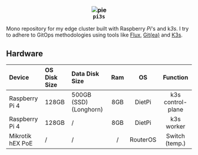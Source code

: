 <h3 align="center">
    <img src="https://i.ibb.co/HLjFmxb1/pie.png" alt="pie" border="0"><br/>
    <code>pi3s</code>
</h3>

Mono repository for my edge cluster built with Raspberry *Pi*'s and k*3s*. I try to adhere to GitOps methodologies using tools like [Flux](https://fluxcd.io/), [Git(ea)](https://about.gitea.com/) and [K3s](https://k3s.io/).

## Hardware

| Device | OS Disk Size | Data Disk Size | Ram | OS | Function |
|:-------|:-------------|:---------------|:---:|:--:|:--------:|
| Raspberry Pi 4 | 128GB | 500GB (SSD) (Longhorn) | 8GB | DietPi | k3s control-plane |
| Raspberry Pi 4 | 128GB | / | 8GB | DietPi | k3s worker |
| Mikrotik hEX PoE | / | / | / | RouterOS | Switch (temp.) |